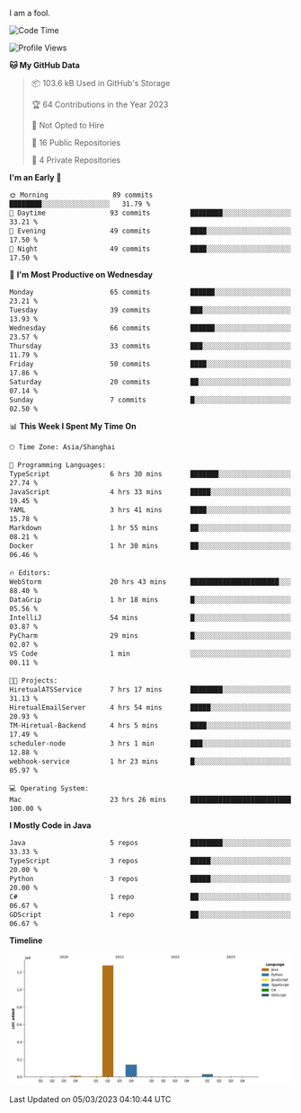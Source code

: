 I am a fool.

<!--START_SECTION:waka-->
![Code Time](http://img.shields.io/badge/Code%20Time-141%20hrs%2036%20mins-blue)

![Profile Views](http://img.shields.io/badge/Profile%20Views-25-blue)

**🐱 My GitHub Data** 

> 📦 103.6 kB Used in GitHub's Storage 
 > 
> 🏆 64 Contributions in the Year 2023
 > 
> 🚫 Not Opted to Hire
 > 
> 📜 16 Public Repositories 
 > 
> 🔑 4 Private Repositories 
 > 
**I'm an Early 🐤** 

```text
🌞 Morning                89 commits          ████████░░░░░░░░░░░░░░░░░   31.79 % 
🌆 Daytime                93 commits          ████████░░░░░░░░░░░░░░░░░   33.21 % 
🌃 Evening                49 commits          ████░░░░░░░░░░░░░░░░░░░░░   17.50 % 
🌙 Night                  49 commits          ████░░░░░░░░░░░░░░░░░░░░░   17.50 % 
```
📅 **I'm Most Productive on Wednesday** 

```text
Monday                   65 commits          ██████░░░░░░░░░░░░░░░░░░░   23.21 % 
Tuesday                  39 commits          ███░░░░░░░░░░░░░░░░░░░░░░   13.93 % 
Wednesday                66 commits          ██████░░░░░░░░░░░░░░░░░░░   23.57 % 
Thursday                 33 commits          ███░░░░░░░░░░░░░░░░░░░░░░   11.79 % 
Friday                   50 commits          ████░░░░░░░░░░░░░░░░░░░░░   17.86 % 
Saturday                 20 commits          ██░░░░░░░░░░░░░░░░░░░░░░░   07.14 % 
Sunday                   7 commits           █░░░░░░░░░░░░░░░░░░░░░░░░   02.50 % 
```


📊 **This Week I Spent My Time On** 

```text
🕑︎ Time Zone: Asia/Shanghai

💬 Programming Languages: 
TypeScript               6 hrs 30 mins       ███████░░░░░░░░░░░░░░░░░░   27.74 % 
JavaScript               4 hrs 33 mins       █████░░░░░░░░░░░░░░░░░░░░   19.45 % 
YAML                     3 hrs 41 mins       ████░░░░░░░░░░░░░░░░░░░░░   15.78 % 
Markdown                 1 hr 55 mins        ██░░░░░░░░░░░░░░░░░░░░░░░   08.21 % 
Docker                   1 hr 30 mins        ██░░░░░░░░░░░░░░░░░░░░░░░   06.46 % 

🔥 Editors: 
WebStorm                 20 hrs 43 mins      ██████████████████████░░░   88.40 % 
DataGrip                 1 hr 18 mins        █░░░░░░░░░░░░░░░░░░░░░░░░   05.56 % 
IntelliJ                 54 mins             █░░░░░░░░░░░░░░░░░░░░░░░░   03.87 % 
PyCharm                  29 mins             █░░░░░░░░░░░░░░░░░░░░░░░░   02.07 % 
VS Code                  1 min               ░░░░░░░░░░░░░░░░░░░░░░░░░   00.11 % 

🐱‍💻 Projects: 
HiretualATSService       7 hrs 17 mins       ████████░░░░░░░░░░░░░░░░░   31.13 % 
HiretualEmailServer      4 hrs 54 mins       █████░░░░░░░░░░░░░░░░░░░░   20.93 % 
TM-Hiretual-Backend      4 hrs 5 mins        ████░░░░░░░░░░░░░░░░░░░░░   17.49 % 
scheduler-node           3 hrs 1 min         ███░░░░░░░░░░░░░░░░░░░░░░   12.88 % 
webhook-service          1 hr 23 mins        █░░░░░░░░░░░░░░░░░░░░░░░░   05.97 % 

💻 Operating System: 
Mac                      23 hrs 26 mins      █████████████████████████   100.00 % 
```

**I Mostly Code in Java** 

```text
Java                     5 repos             ████████░░░░░░░░░░░░░░░░░   33.33 % 
TypeScript               3 repos             █████░░░░░░░░░░░░░░░░░░░░   20.00 % 
Python                   3 repos             █████░░░░░░░░░░░░░░░░░░░░   20.00 % 
C#                       1 repo              ██░░░░░░░░░░░░░░░░░░░░░░░   06.67 % 
GDScript                 1 repo              ██░░░░░░░░░░░░░░░░░░░░░░░   06.67 % 
```



**Timeline**

![Lines of Code chart](https://raw.githubusercontent.com/VeejaLiu/VeejaLiu/master/assets/bar_graph.png)


 Last Updated on 05/03/2023 04:10:44 UTC
<!--END_SECTION:waka-->
